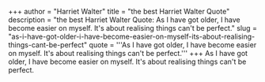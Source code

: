 +++
author = "Harriet Walter"
title = "the best Harriet Walter Quote"
description = "the best Harriet Walter Quote: As I have got older, I have become easier on myself. It's about realising things can't be perfect."
slug = "as-i-have-got-older-i-have-become-easier-on-myself-its-about-realising-things-cant-be-perfect"
quote = '''As I have got older, I have become easier on myself. It's about realising things can't be perfect.'''
+++
As I have got older, I have become easier on myself. It's about realising things can't be perfect.
